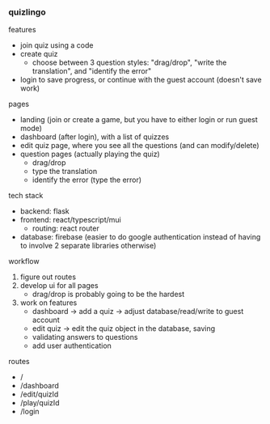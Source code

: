 ### quizlingo

features

-   join quiz using a code
-   create quiz
    -   choose between 3 question styles: "drag/drop", "write the translation", and "identify the error"
-   login to save progress, or continue with the guest account (doesn't save work)

pages

-   landing (join or create a game, but you have to either login or run guest mode)
-   dashboard (after login), with a list of quizzes
-   edit quiz page, where you see all the questions (and can modify/delete)
-   question pages (actually playing the quiz)
    -   drag/drop
    -   type the translation
    -   identify the error (type the error)

tech stack

-   backend: flask
-   frontend: react/typescript/mui
    -   routing: react router
-   database: firebase (easier to do google authentication instead of having to involve 2 separate libraries otherwise)

workflow

1. figure out routes
2. develop ui for all pages
    - drag/drop is probably going to be the hardest
3. work on features
    - dashboard -> add a quiz -> adjust database/read/write to guest account
    - edit quiz -> edit the quiz object in the database, saving
    - validating answers to questions
    - add user authentication

routes

-   /
-   /dashboard
-   /edit/quizId
-   /play/quizId
-   /login
